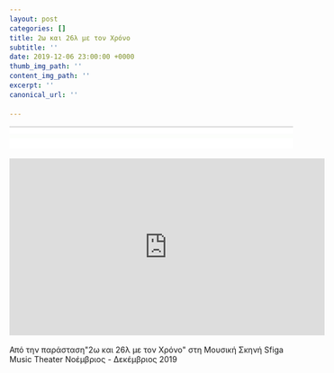 ```yaml
---
layout: post
categories: []
title: 2ω και 26λ με τον Χρόνο
subtitle: ''
date: 2019-12-06 23:00:00 +0000
thumb_img_path: ''
content_img_path: ''
excerpt: ''
canonical_url: ''

---
```

![](/images/bwok-2.jpg)

<iframe width="560" height="315" src="https://www.youtube.com/embed/aO7Dk11cjqA" frameborder="0" allow="accelerometer; autoplay; encrypted-media; gyroscope; picture-in-picture" allowfullscreen></iframe>

Από την παράσταση"2ω και 26λ με τον Χρόνο" στη Μουσική Σκηνή Sfiga Music Theater Νοέμβριος - Δεκέμβριος 2019